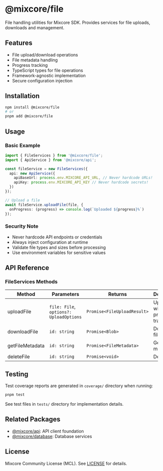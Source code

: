 # @mixcore/file

File handling utilities for Mixcore SDK. Provides services for file uploads, downloads and management.

## Features

- File upload/download operations
- File metadata handling
- Progress tracking
- TypeScript types for file operations
- Framework-agnostic implementation
- Secure configuration injection

## Installation

```bash
npm install @mixcore/file
# or
pnpm add @mixcore/file
```

## Usage

### Basic Example

```typescript
import { FileServices } from '@mixcore/file';
import { ApiService } from '@mixcore/api';

const fileService = new FileServices({
  api: new ApiService({
    apiBaseUrl: process.env.MIXCORE_API_URL, // Never hardcode URLs!
    apiKey: process.env.MIXCORE_API_KEY // Never hardcode secrets!
  })
});

// Upload a file
await fileService.uploadFile(file, {
  onProgress: (progress) => console.log(`Uploaded ${progress}%`)
});
```

### Security Note

- Never hardcode API endpoints or credentials
- Always inject configuration at runtime
- Validate file types and sizes before processing
- Use environment variables for sensitive values

## API Reference

### FileServices Methods

| Method | Parameters | Returns | Description |
|--------|------------|---------|-------------|
| uploadFile | `file: File`, `options?: UploadOptions` | `Promise<FileUploadResult>` | Uploads file with progress tracking |
| downloadFile | `id: string` | `Promise<Blob>` | Downloads file by ID |
| getFileMetadata | `id: string` | `Promise<FileMetadata>` | Gets file metadata |
| deleteFile | `id: string` | `Promise<void>` | Deletes file |

## Testing

Test coverage reports are generated in `coverage/` directory when running:

```bash
pnpm test
```

See test files in `tests/` directory for implementation details.

## Related Packages

- [@mixcore/api](https://github.com/mixcore/javascript-sdk/tree/main/packages/api): API client foundation
- [@mixcore/database](https://github.com/mixcore/javascript-sdk/tree/main/packages/database): Database services

## License

Mixcore Community License (MCL). See [LICENSE](../../LICENSE) for details.
